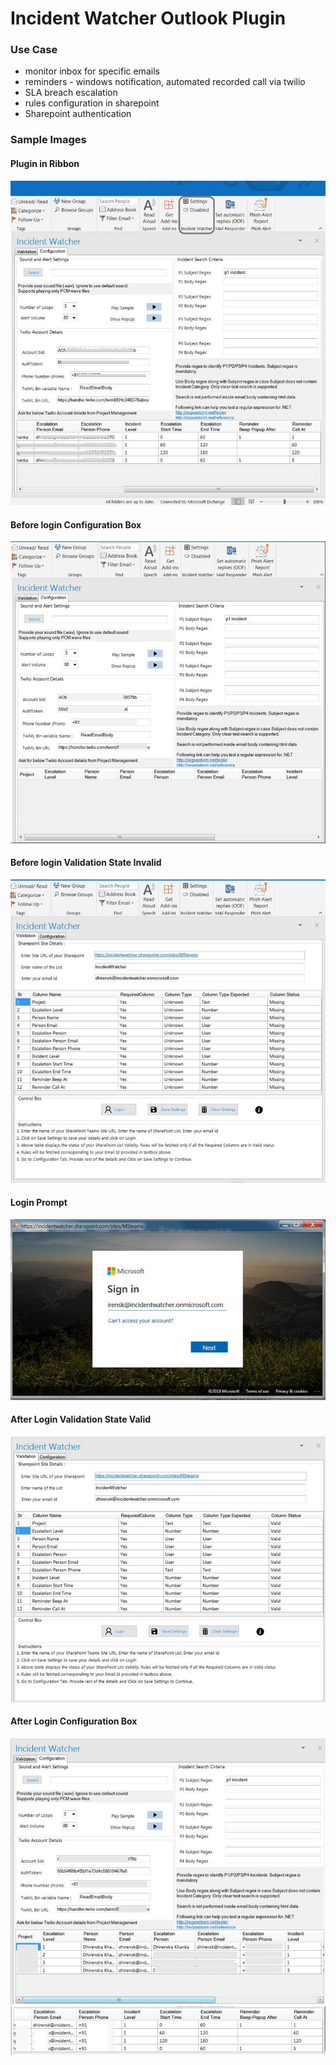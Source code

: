 # Incident Watcher Outlook Plugin

### Use Case

* monitor inbox for specific emails
* reminders - windows notification, automated recorded call via twilio
* SLA breach escalation 
* rules configuration in sharepoint
* Sharepoint authentication

### Sample Images
#### Plugin in Ribbon
![Plugin in Ribbon ](Images/ribbon.png?raw=true)
#### Before login Configuration Box
![Before login](Images/BeforeLogin.png?raw=true)
#### Before login Validation State Invalid
![Validation](Images/BeforeValidation.jpg?raw=true)
#### Login Prompt
![login](Images/Login.jpg?raw=true)
#### After Login Validation State Valid
![After login](Images/AfterLogin.jpg?raw=true)
#### After Login Configuration Box
![After login](Images/AfterLogin2.png?raw=true)
![After login](Images/AfterLogin3.png?raw=true)